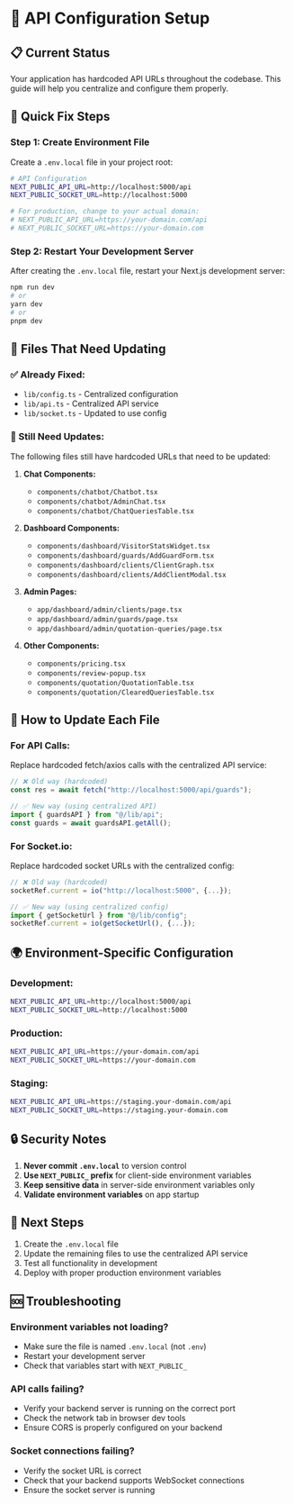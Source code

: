 # 🔧 API Configuration Setup

## 📋 **Current Status**
Your application has hardcoded API URLs throughout the codebase. This guide will help you centralize and configure them properly.

## 🚀 **Quick Fix Steps**

### **Step 1: Create Environment File**
Create a `.env.local` file in your project root:

```bash
# API Configuration
NEXT_PUBLIC_API_URL=http://localhost:5000/api
NEXT_PUBLIC_SOCKET_URL=http://localhost:5000

# For production, change to your actual domain:
# NEXT_PUBLIC_API_URL=https://your-domain.com/api
# NEXT_PUBLIC_SOCKET_URL=https://your-domain.com
```

### **Step 2: Restart Your Development Server**
After creating the `.env.local` file, restart your Next.js development server:

```bash
npm run dev
# or
yarn dev
# or
pnpm dev
```

## 📁 **Files That Need Updating**

### **✅ Already Fixed:**
- `lib/config.ts` - Centralized configuration
- `lib/api.ts` - Centralized API service
- `lib/socket.ts` - Updated to use config

### **🔄 Still Need Updates:**
The following files still have hardcoded URLs that need to be updated:

1. **Chat Components:**
   - `components/chatbot/Chatbot.tsx`
   - `components/chatbot/AdminChat.tsx`
   - `components/chatbot/ChatQueriesTable.tsx`

2. **Dashboard Components:**
   - `components/dashboard/VisitorStatsWidget.tsx`
   - `components/dashboard/guards/AddGuardForm.tsx`
   - `components/dashboard/clients/ClientGraph.tsx`
   - `components/dashboard/clients/AddClientModal.tsx`

3. **Admin Pages:**
   - `app/dashboard/admin/clients/page.tsx`
   - `app/dashboard/admin/guards/page.tsx`
   - `app/dashboard/admin/quotation-queries/page.tsx`

4. **Other Components:**
   - `components/pricing.tsx`
   - `components/review-popup.tsx`
   - `components/quotation/QuotationTable.tsx`
   - `components/quotation/ClearedQueriesTable.tsx`

## 🔄 **How to Update Each File**

### **For API Calls:**
Replace hardcoded fetch/axios calls with the centralized API service:

```typescript
// ❌ Old way (hardcoded)
const res = await fetch("http://localhost:5000/api/guards");

// ✅ New way (using centralized API)
import { guardsAPI } from "@/lib/api";
const guards = await guardsAPI.getAll();
```

### **For Socket.io:**
Replace hardcoded socket URLs with the centralized config:

```typescript
// ❌ Old way (hardcoded)
socketRef.current = io("http://localhost:5000", {...});

// ✅ New way (using centralized config)
import { getSocketUrl } from "@/lib/config";
socketRef.current = io(getSocketUrl(), {...});
```

## 🌍 **Environment-Specific Configuration**

### **Development:**
```bash
NEXT_PUBLIC_API_URL=http://localhost:5000/api
NEXT_PUBLIC_SOCKET_URL=http://localhost:5000
```

### **Production:**
```bash
NEXT_PUBLIC_API_URL=https://your-domain.com/api
NEXT_PUBLIC_SOCKET_URL=https://your-domain.com
```

### **Staging:**
```bash
NEXT_PUBLIC_API_URL=https://staging.your-domain.com/api
NEXT_PUBLIC_SOCKET_URL=https://staging.your-domain.com
```

## 🔒 **Security Notes**

1. **Never commit `.env.local`** to version control
2. **Use `NEXT_PUBLIC_` prefix** for client-side environment variables
3. **Keep sensitive data** in server-side environment variables only
4. **Validate environment variables** on app startup

## 📝 **Next Steps**

1. Create the `.env.local` file
2. Update the remaining files to use the centralized API service
3. Test all functionality in development
4. Deploy with proper production environment variables

## 🆘 **Troubleshooting**

### **Environment variables not loading?**
- Make sure the file is named `.env.local` (not `.env`)
- Restart your development server
- Check that variables start with `NEXT_PUBLIC_`

### **API calls failing?**
- Verify your backend server is running on the correct port
- Check the network tab in browser dev tools
- Ensure CORS is properly configured on your backend

### **Socket connections failing?**
- Verify the socket URL is correct
- Check that your backend supports WebSocket connections
- Ensure the socket server is running 